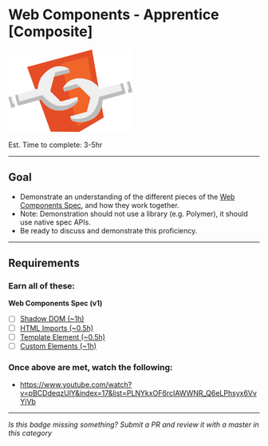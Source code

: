 # Web Components - Apprentice [Composite]

![Web Components Badge](../../img/badges/WebComponents.png "Performance - Apprentice Badge")

Est. Time to complete: 3-5hr

-----


## Goal
- Demonstrate an understanding of the different pieces of the [Web Components Spec](https://github.com/w3c/webcomponents), and how they work together.
 - Note: Demonstration should not use a library (e.g. Polymer), it should use native spec APIs.
- Be ready to discuss and demonstrate this proficiency.


-----


## Requirements

### Earn all of these:

**Web Components Spec (v1)**

- [ ] [Shadow DOM (~1h)](_micro_shadow_dom.md)
- [ ] [HTML Imports (~0.5h)](_micro_html_imports.md)
- [ ] [Template Element (~0.5h)](_micro_template_element.md)
- [ ] [Custom Elements (~1h)](_micro_custom_elements.md)

### Once above are met, watch the following:
- https://www.youtube.com/watch?v=pBCDdeqzUlY&index=17&list=PLNYkxOF6rcIAWWNR_Q6eLPhsyx6VvYjVb

-----

  *Is this badge missing something? Submit a PR and review it with a master in this category*
